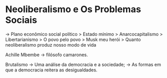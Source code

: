 # Neoliberalismo e Os Problemas Sociais

$\to$ Plano econômico social político $\gt$ Estado mínimo $\gt$ Anarcocapitalismo $\gt$ Libertarianismo $\gt$ O povo pelo povo $\gt$ Musk meu herói $\gt$ Quanto neoliberalismo produz nosso modo de vida

Achille Mbembe $\to$ filósofo camarones.

Brutalismo
$\to$ Uma análise da democracia e a sociedade;
$\to$ As formas em que a democracia reitera as desigualdades.